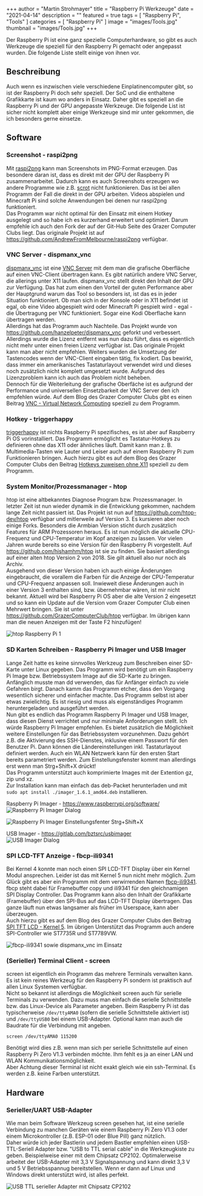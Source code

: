 +++
author = "Martin Strohmayer"
title = "Raspberry Pi Werkzeuge"
date = "2021-04-14"
description = ""
featured = true
tags = [
    "Raspberry Pi", "Tools"
]
categories = [
    "Raspberry Pi"
]
image = "images/Tools.jpg"
thumbnail = "images/Tools.jpg"
+++

Der Raspberry Pi ist eine ganz spezielle Computerhardware, so gibt es auch Werkzeuge die speziell für den Raspberry Pi gemacht oder angepasst wurden. Die folgende Liste stellt einige von ihnen vor.  
<!--more-->

## Beschreibung

Auch wenn es inzwischen viele verschiedene Einplatinencomputer gibt, so ist der Raspberry Pi doch sehr speziell. Der SoC und die enthaltene Grafikkarte ist kaum wo anders in Einsatz.
Daher gibt es speziell an die Raspberry Pi und der GPU angepasste Werkzeuge. Die folgende List ist sicher nicht komplett aber einige Werkzeuge sind mir unter gekommen, die ich besonders gerne einsetze.

## Software

### Screenshot - raspi2png

Mit [raspi2png](https://github.com/GrazerComputerClub/raspi2png) kann man Screenshots im PNG-Format erzeugen. Das besondere daran ist, dass es direkt mit der GPU der Raspberry Pi zusammenarbeitet.
Dadurch kann es auch Screenshots erzeugen wo andere Programme wie z.B. [scrot](https://wiki.ubuntuusers.de/Scrot/) nicht funktionieren. Das ist bei allen Programm der Fall die direkt in der GPU arbeiten. Videos abspielen und Minecraft Pi sind solche Anwendungen bei denen nur raspi2png funktioniert.  
Das Programm war nicht optimal für den Einsatz mit einem Hotkey ausgelegt und so habe ich es kurzerhand erweitert und optimiert. Darum empfehle ich auch den Fork der auf der Git-Hub Seite des Grazer Computer Clubs liegt. Das originale Projekt ist auf https://github.com/AndrewFromMelbourne/raspi2png verfügbar.

### VNC Server - dispmanx_vnc

[dispmanx_vnc](https://github.com/patrikolausson/dispmanx_vnc) ist eine [VNC Server](https://de.wikipedia.org/wiki/Virtual_Network_Computing) mit dem man die grafische Oberfläche auf einen VNC-Client übertragen kann. Es gibt natürlich andere VNC Server, die allerings unter X11 laufen. dispmanx_vnc stellt direkt den Inhalt der GPU zur Verfügung. Das hat zum einen den Vorteil der guten Performance aber der Hauptgrund warum das Tool so besonders ist, ist das es in jeder Situation funktioniert. Ob man sich in der Konsole oder in X11 befindet ist egal, ob eine Video abgespielt wird oder Minecraft Pi gespielt wird - egal - die Übertragung per VNC funktioniert. Sogar eine Kodi Oberflache kann übertragen werden.  
Allerdings hat das Programm auch Nachteile. Das Projekt wurde von https://github.com/hanzelpeter/dispmanx_vnc geforkt und verbessert. Allerdings wurde die Lizenz entfernt was nun dazu führt, dass es eigentlich nicht mehr unter einen freien Lizenz verfügbar ist. Das originale Projekt kann man aber nicht empfehlen. Weiters wurden die Umsetzung der Tastencodes wenn der VNC-Client eingaben tätig, fix kodiert. Das bewirkt, dass immer ein amerikanisches Tastaturlayout verwendet wird und dieses noch zusätzlich nicht komplett umgesetzt wurde.
Aufgrund des Lizenzproblem kann ich auch das Problem nicht beheben.  
Dennoch für die Weiterleitung der grafische Oberfäche ist es aufgrund der Performance und universellen Einsetzbarkeit der VNC Server den ich empfehlen würde. Auf dem Blog des Grazer Computer Clubs gibt es einen Beitrag [VNC - Virtual Network Computing](https://blog.gc2.at/post/vnc/) speziell zu dem Programm.  


### Hotkey - triggerhappy

[triggerhappy](http://manpages.ubuntu.com/manpages/precise/man1/thd.1.html) ist nichts Raspberry Pi spezifisches, es ist aber auf Raspberry Pi OS vorinstalliert. Das Programm ermöglicht es Tastatur-Hotkeys zu definieren ohne das X11 oder ähnliches läuft. Damit kann man z. B. Multimedia-Tasten wie Lauter und Leiser auch auf einem Raspberry Pi zum Funktionieren bringen. 
Auch hierzu gibt es auf dem Blog des Grazer Computer Clubs den Beitrag [Hotkeys zuweisen ohne X11](https://blog.gc2.at/post/hotkeys-zuweisen-ohne-x11/) speziell zu dem Programm. 


### System Monitor/Prozessmanager - htop

htop ist eine altbekanntes Diagnose Program bzw. Prozessmanager. In letzter Zeit ist nun wieder dynamik in die Entwicklung gekommen, nachdem lange Zeit nicht passiert ist. Das Projekt ist nun auf https://github.com/htop-dev/htop verfügbar und mitlerweile auf Version 3. Es kursieren aber noch einige Forks. Besonders die Armbian Version sticht durch zusätzlich Features für ARM Prozessoren heraus. Es ist nun möglich die aktuelle CPU-Frequenz und CPU-Temperatur im Kopf anzeigen zu lassen. Vor vielen Jahren wurde bereits so eine Version für den Raspberry Pi vorgestellt. Auf https://github.com/hishamhm/htop ist sie zu finden. Sie basiert allerdings auf einer alten htop Version 2 von 2018. Sie gilt aktuell also nur noch als Archiv.  
Ausgehend von dieser Version haben ich auch einige Änderungen eingebraucht, die vorallem die Farben für die Anzeige der CPU-Temperatur und CPU-Frequenz anpassen soll. Inwieweit diese Änderungen auch in einer Version 3 enthalten sind, bzw. übernehmbar wären, ist mir nicht bekannt. Aktuell wird bei Raspberry Pi OS aber die alte Version 2 eingesetzt und so kann ein Update auf die Version vom Grazer Computer Club einen Mehrwert bringen. Sie ist unter https://github.com/GrazerComputerClub/htop verfügbar. Im übrigen kann man die neuen Anzeigen mit der Taste F2 hinzufügen!

![htop Raspberry Pi 1](../../images/htop_Pi1.png)
 

### SD Karten Schreiben - Raspberry Pi Imager und USB Imager

Lange Zeit hatte es keine sinnvolles Werkzeug zum Beschreiben einer SD-Karte unter Linux gegeben. Das Programm wird benötigt um ein Raspberry Pi Image bzw. Betriebssystem Image auf die SD-Karte zu bringen. Anfänglich musste man dd verwenden, das für Anfänger einfach zu viele Gefahren birgt. Danach kamm das Programm etcher, dass den Vorgang wesentlich sicherer und einfacher machte. Das Programm selbst ist aber etwas zwielichtig. Es ist riesig und muss als eigenständiges Programm heruntergeladen und ausgeführt werden.  
Nun gibt es endlich das Programm Raspberry Pi Imager und USB Imager, dass diesen Dienst verrichtet und nur minimale Anforderungen stellt. Ich würde Raspberry Pi Imager empfehlen. Es bietet zusätzlich die Möglichkeit weitere Einstellungen für das Betriebssystem vorzunehmen. Dazu gehört z.B. die Aktivierung des SSH-Dienstes, inklusive einem Passwort für den Benutzer Pi. Dann können die Ländereinstellungen inkl. Tastaturlayout definiert werden. Auch ein WLAN Netzwerk kann für den ersten Start bereits parametriert werden. Zum Einstellungsfenster kommt man allerdings erst wenn man Strg+Shift+X drückt!  
Das Programm unterstützt auch komprimierte Images mit der Extention gz, zip und xz.  
Zur Installation kann man einfach das deb-Packet herunterladen und mit ``sudo apt install ./imager_1.6.1_amd64.deb`` installieren.

  
Raspberry Pi Imager - https://www.raspberrypi.org/software/  
![Raspberry Pi Imager Dialog](../../images/Raspberry_Pi_Imager_v1.6.1.png)

![Raspberry Pi Imager Einstellungsfenter Strg+Shift+X](../../images/Raspberry_Pi_Imager_v1.6.1_Einstellungen.png)

USB Imager - https://gitlab.com/bztsrc/usbimager  
![USB Imager Dialog](../../images/USBImager_1.0.6.png)



### SPI LCD-TFT Anzeige - fbcp-ili9341

Bei Kernel 4 konnte man noch einen SPI LCD-TFT Display über ein Kernel Modul ansprechen. Leider ist das mit Kernel 5 nun nicht mehr möglich. Zum Glück gibt es aber ein Programm mit dem verwirrenden Namen [fbcp-ili9341](https://github.com/juj/fbcp-ili9341). fbcp steht dabei für Framebuffer copy und ili9341 für den gleichnamigen SPI Display Controller. Das Programm kann also den Inhalt der Grafikkarte (Framebuffer) über den SPI-Bus auf das LCD-TFT Display übertragen. Das ganze läuft nun etwas langsamer als früher im Userspace, kann aber überzeugen.  
Auch hierzu gibt es auf dem Blog des Grazer Computer Clubs den Beitrag [SPI TFT LCD - Kernel 5](https://blog.gc2.at/post/spi-tft-lcd-kernel5/). Im übrigen Unterstützt das Programm auch andere SPI-Controller wie ST7735R und ST7789VW.

![fbcp-ili9341 sowie dispmanx_vnc im Einsatz](../../images/fbcp-ili9341.jpg)


### (Serieller) Terminal Client - screen

screen ist eigentlich ein Programm das mehrere Terminals verwalten kann. Es ist kein reines Werkzeug für den Raspberry Pi sondern ist praktisch auf allen Linux Systemen verfügbar.  
Nicht so bekannt ist allerdings die Möglichkeit screen auch für serielle Terminals zu verwenden. Dazu muss man einfach die serielle Schnittstelle bzw. das Linux-Device als Parameter angeben. Beim Raspberry Pi ist das typischerweise ``/dev/ttyAMA0`` (sofern die serielle Schnittstelle aktiviert ist) und  ``/dev/ttyUSB0`` bei einem USB-Adapter.
Optional kann man auch die Baudrate für die Verbindung mit angeben.

``screen /dev/ttyAMA0 115200``

Benötigt wird dies z.B. wenn man sich per serielle Schnittstelle auf einen Raspberry Pi Zero V1.3 verbinden möchte. Ihm fehlt es ja an einer LAN und WLAN Kommunikationsmöglichkeit.  
Aber Achtung dieser Terminal ist nicht exakt gleich wie ein ssh-Terminal. Es werden z.B. keine Farben unterstützt.



## Hardware

### Serieller/UART USB-Adapter

Wie man beim Software Werkzeug screen gesehen hat, ist eine serielle Verbindung zu manchen Geräten wie einem Raspberry Pi Zero V1.3 oder einem Microkontroller (z.B. ESP-01 oder Blue Pill) ganz nützlich.  
Daher würde ich jeder Bastlerin und jedem Bastler empfehlen einen USB-TTL-Seriell Adapter bzw. "USB to TTL serial cable" in die Werkzeugkiste zu geben. Beispielweise einer mit dem Chipsatz CP2102. Optimalerweise arbeitet der USB-Adapter mit 3,3 V Signalspannung und kann direkt 3,3 V und 5 V Betriebsspannug bereitstellen. Wenn er dann auf Linux und Windows direkt unterstützt wird, ist alles perfekt.

![USB TTL serieller Adapter mit Chipsatz CP2102](../../images/CP2102.jpg)
